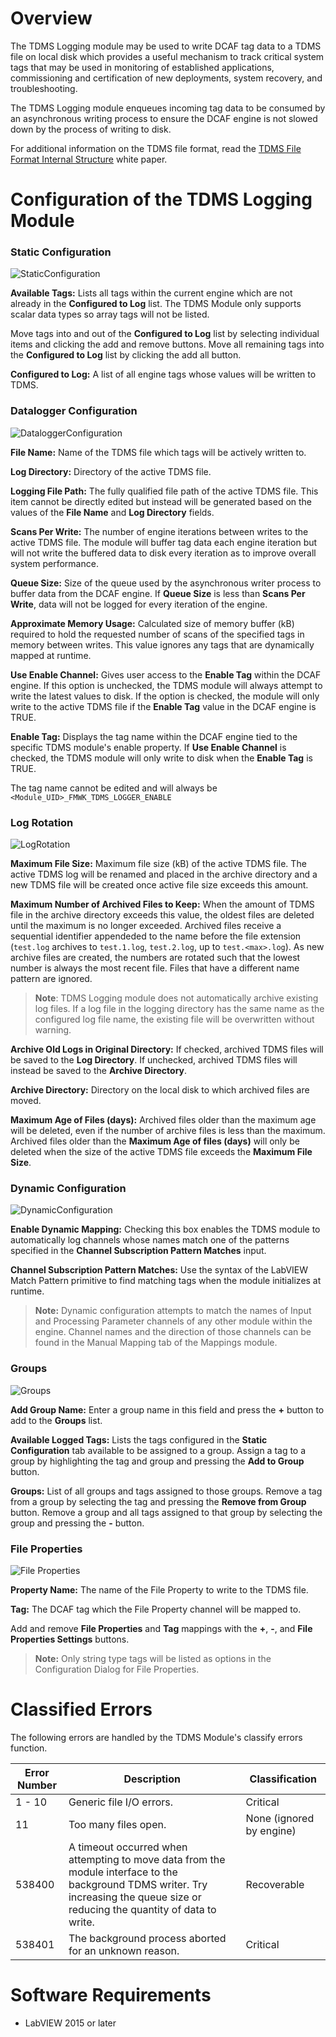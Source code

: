 # Overview

The TDMS Logging module may be used to write DCAF tag data to a TDMS file on local disk which provides a useful mechanism to track critical system tags that may be used in monitoring of established applications, commissioning and certification of new deployments, system recovery, and troubleshooting.

The TDMS Logging module enqueues incoming tag data to be consumed by an asynchronous writing process to ensure the DCAF engine is not slowed down by the process of writing to disk.

For additional information on the TDMS file format, read the [TDMS File Format Internal Structure](http://www.ni.com/white-paper/5696/en/) white paper.

# Configuration of the TDMS Logging Module

### Static Configuration

![StaticConfiguration](Documentation/Images/StaticConfiguration.png)

**Available Tags:** Lists all tags within the current engine which are not already in the **Configured to Log** list. The TDMS Module only supports scalar data types so array tags will not be listed.

Move tags into and out of the **Configured to Log** list by selecting individual items and clicking the add and remove buttons. Move all remaining tags into the **Configured to Log** list by clicking the add all button.

**Configured to Log:** A list of all engine tags whose values will be written to TDMS.

### Datalogger Configuration

![DataloggerConfiguration](Documentation/Images/DataloggerConfiguration.png)

**File Name:** Name of the TDMS file which tags will be actively written to.

**Log Directory:** Directory of the active TDMS file.

**Logging File Path:** The fully qualified file path of the active TDMS file. This item cannot be directly edited but instead will be generated based on the values of the **File Name** and **Log Directory** fields.

**Scans Per Write:** The number of engine iterations between writes to the active TDMS file. The module will buffer tag data each engine iteration but will not write the buffered data to disk every iteration as to improve overall system performance.

**Queue Size:** Size of the queue used by the asynchronous writer process to buffer data from the DCAF engine. If **Queue Size** is less than **Scans Per Write**, data will not be logged for every iteration of the engine.

**Approximate Memory Usage:** Calculated size of memory buffer (kB) required to hold the requested number of scans of the specified tags in memory between writes. This value ignores any tags that are dynamically mapped at runtime.

**Use Enable Channel:** Gives user access to the **Enable Tag** within the DCAF engine. If this option is unchecked, the TDMS module will always attempt to write the latest values to disk. If the option is checked, the module will only write to the active TDMS file if the **Enable Tag** value in the DCAF engine is TRUE.

**Enable Tag:** Displays the tag name within the DCAF engine tied to the specific TDMS module's enable property. If **Use Enable Channel** is checked, the TDMS module will only write to disk when the **Enable Tag** is TRUE.

The tag name cannot be edited and will always be `<Module_UID>_FMWK_TDMS_LOGGER_ENABLE`

### Log Rotation

![LogRotation](Documentation/Images/LogRotation.png)

**Maximum File Size:** Maximum file size (kB) of the active TDMS file. The active TDMS log will be renamed and placed in the archive directory and a new TDMS file will be created once active file size exceeds this amount.

**Maximum Number of Archived Files to Keep:** When the amount of TDMS file in the archive directory exceeds this value, the oldest files are deleted until the maximum is no longer exceeded. Archived files receive a sequential identifier appendeded to the name before the file extension (`test.log` archives to `test.1.log`, `test.2.log`, up to `test.<max>.log`). As new archive files are created, the numbers are rotated such that the lowest number is always the most recent file. Files that have a different name pattern are ignored.

>**Note**: TDMS Logging module does not automatically archive existing log files. If a log file in the logging directory has the same name as the configured log file name, the existing file will be overwritten without warning.

**Archive Old Logs in Original Directory:** If checked, archived TDMS files will be saved to the **Log Directory**. If unchecked, archived TDMS files will instead be saved to the **Archive Directory**.

**Archive Directory:** Directory on the local disk to which archived files are moved.

**Maximum Age of Files (days):** Archived files older than the maximum age will be deleted, even if the number of archive files is less than the maximum. Archived files older than the **Maximum Age of files (days)** will only be deleted when the size of the active TDMS file exceeds the **Maximum File Size**.

### Dynamic Configuration

![DynamicConfiguration](Documentation/Images/DynamicConfiguration.png)

**Enable Dynamic Mapping:** Checking this box enables the TDMS module to automatically log channels whose names match one of the patterns specified in the **Channel Subscription Pattern Matches** input.

**Channel Subscription Pattern Matches:** Use the syntax of the LabVIEW Match Pattern primitive to find matching tags when the module initializes at runtime.

>**Note:** Dynamic configuration attempts to match the names of Input and Processing Parameter channels of any other module within the engine. Channel names and the direction of those channels can be found in the Manual Mapping tab of the Mappings module.

### Groups

![Groups](Documentation/Images/Groups.png)

**Add Group Name:** Enter a group name in this field and press the **+** button to add to the **Groups** list.

**Available Logged Tags:** Lists the tags configured in the **Static Configuration** tab available to be assigned to a group.  Assign a tag to a group by highlighting the tag and group and pressing the **Add to Group** button.

**Groups:** List of all groups and tags assigned to those groups.  Remove a tag from a group by selecting the tag and pressing the **Remove from Group** button.  Remove a group and all tags assigned to that group by selecting the group and pressing the **-** button.

### File Properties

![File Properties](Documentation/Images/FileProperties.png)

**Property Name:** The name of the File Property to write to the TDMS file.
	
**Tag:** The DCAF tag which the File Property channel will be mapped to.

Add and remove **File Properties** and **Tag** mappings with the **+**, **-**, and **File Properties Settings** buttons.

>**Note:** Only string type tags will be listed as options in the Configuration Dialog for File Properties.

# Classified Errors

The following errors are handled by the TDMS Module's classify errors function.

Error Number | Description | Classification
---|---|---
1 - 10 | Generic file I/O errors. | Critical
11 | Too many files open. | None (ignored by engine)
538400 | A timeout occurred when attempting to move data from the module interface to the background TDMS writer. Try increasing the queue size or reducing the quantity of data to write.  | Recoverable
538401 | The background process aborted for an unknown reason. | Critical

# Software Requirements

+ LabVIEW 2015 or later
